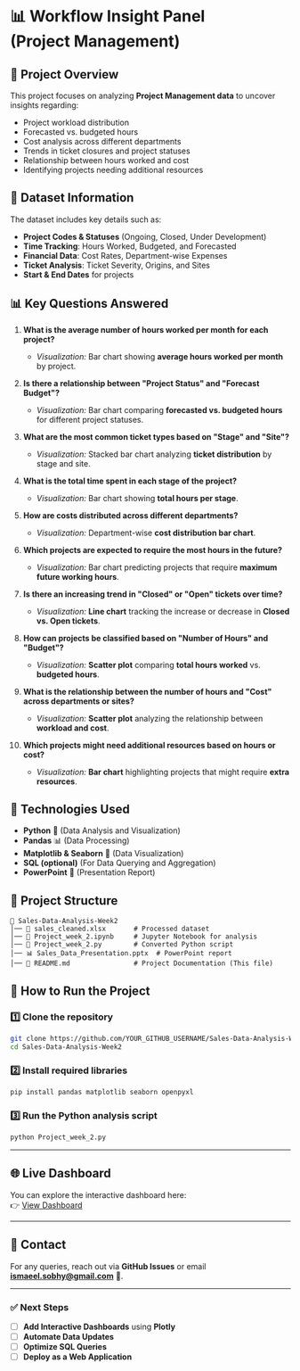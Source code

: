 # 📊 Workflow Insight Panel (Project Management) 

## 📌 Project Overview
This project focuses on analyzing **Project Management data** to uncover insights regarding:
- Project workload distribution
- Forecasted vs. budgeted hours
- Cost analysis across different departments
- Trends in ticket closures and project statuses
- Relationship between hours worked and cost
- Identifying projects needing additional resources

## 📂 Dataset Information
The dataset includes key details such as:
- **Project Codes & Statuses** (Ongoing, Closed, Under Development)
- **Time Tracking**: Hours Worked, Budgeted, and Forecasted
- **Financial Data**: Cost Rates, Department-wise Expenses
- **Ticket Analysis**: Ticket Severity, Origins, and Sites
- **Start & End Dates** for projects

## 📊 Key Questions Answered
1. **What is the average number of hours worked per month for each project?**
   - *Visualization:* Bar chart showing **average hours worked per month** by project.

2. **Is there a relationship between "Project Status" and "Forecast Budget"?**
   - *Visualization:* Bar chart comparing **forecasted vs. budgeted hours** for different project statuses.

3. **What are the most common ticket types based on "Stage" and "Site"?**
   - *Visualization:* Stacked bar chart analyzing **ticket distribution** by stage and site.

4. **What is the total time spent in each stage of the project?**
   - *Visualization:* Bar chart showing **total hours per stage**.

5. **How are costs distributed across different departments?**
   - *Visualization:* Department-wise **cost distribution bar chart**.

6. **Which projects are expected to require the most hours in the future?**
   - *Visualization:* Bar chart predicting projects that require **maximum future working hours**.

7. **Is there an increasing trend in "Closed" or "Open" tickets over time?**
   - *Visualization:* **Line chart** tracking the increase or decrease in **Closed vs. Open tickets**.

8. **How can projects be classified based on "Number of Hours" and "Budget"?**
   - *Visualization:* **Scatter plot** comparing **total hours worked** vs. **budgeted hours**.

9. **What is the relationship between the number of hours and "Cost" across departments or sites?**
   - *Visualization:* **Scatter plot** analyzing the relationship between **workload and cost**.

10. **Which projects might need additional resources based on hours or cost?**
    - *Visualization:* **Bar chart** highlighting projects that might require **extra resources**.

## 🔧 Technologies Used
- **Python** 🐍 (Data Analysis and Visualization)
- **Pandas** 📊 (Data Processing)
- **Matplotlib & Seaborn** 🎨 (Data Visualization)
- **SQL (optional)** (For Data Querying and Aggregation)
- **PowerPoint** 📄 (Presentation Report)

## 📂 Project Structure
```
📁 Sales-Data-Analysis-Week2
│── 📄 sales_cleaned.xlsx       # Processed dataset
│── 📜 Project_week_2.ipynb     # Jupyter Notebook for analysis
│── 📝 Project_week_2.py        # Converted Python script
│── 📊 Sales_Data_Presentation.pptx  # PowerPoint report
│── 📘 README.md                # Project Documentation (This file)
```

## 📌 How to Run the Project
### **1️⃣ Clone the repository**
```bash
git clone https://github.com/YOUR_GITHUB_USERNAME/Sales-Data-Analysis-Week2.git
cd Sales-Data-Analysis-Week2
```
### **2️⃣ Install required libraries**
```bash
pip install pandas matplotlib seaborn openpyxl
```
### **3️⃣ Run the Python analysis script**
```bash
python Project_week_2.py
```
---

## 🌐 Live Dashboard

You can explore the interactive dashboard here:  
👉 [View Dashboard](https://public.tableau.com/views/FinalProjectPerformanceInsightsBOSCH/PerformanceConflictInsightsBOSCH2?:language=en-GB&:sid=&:redirect=auth&:display_count=n&:origin=viz_share_link)

---

## 🔗 Contact
For any queries, reach out via **GitHub Issues** or email **ismaeel.sobhy@gmail.com** 📧.

---

### ✅ Next Steps
- [ ] **Add Interactive Dashboards** using **Plotly**
- [ ] **Automate Data Updates**
- [ ] **Optimize SQL Queries**
- [ ] **Deploy as a Web Application**
